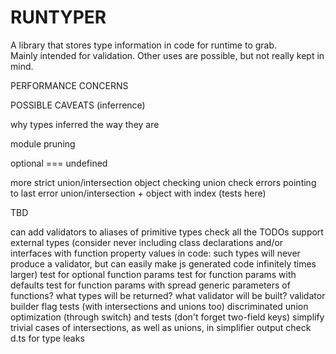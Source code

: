 # RUNTYPER

A library that stores type information in code for runtime to grab.  
Mainly intended for validation. Other uses are possible, but not really kept in mind.  

PERFORMANCE CONCERNS

POSSIBLE CAVEATS (inferrence)

why types inferred the way they are

module pruning

optional === undefined

more strict union/intersection object checking
union check errors pointing to last error
union/intersection + object with index (tests here)

TBD

can add validators to aliases of primitive types
check all the TODOs
support external types (consider never including class declarations and/or interfaces with function property values in code: such types will never produce a validator, but can easily make js generated code infinitely times larger)
test for optional function params
test for function params with defaults
test for function params with spread
generic parameters of functions? what types will be returned? what validator will be built?
validator builder flag tests (with intersections and unions too)
discriminated union optimization (through switch) and tests (don't forget two-field keys)
simplify trivial cases of intersections, as well as unions, in simplifier output
check d.ts for type leaks
